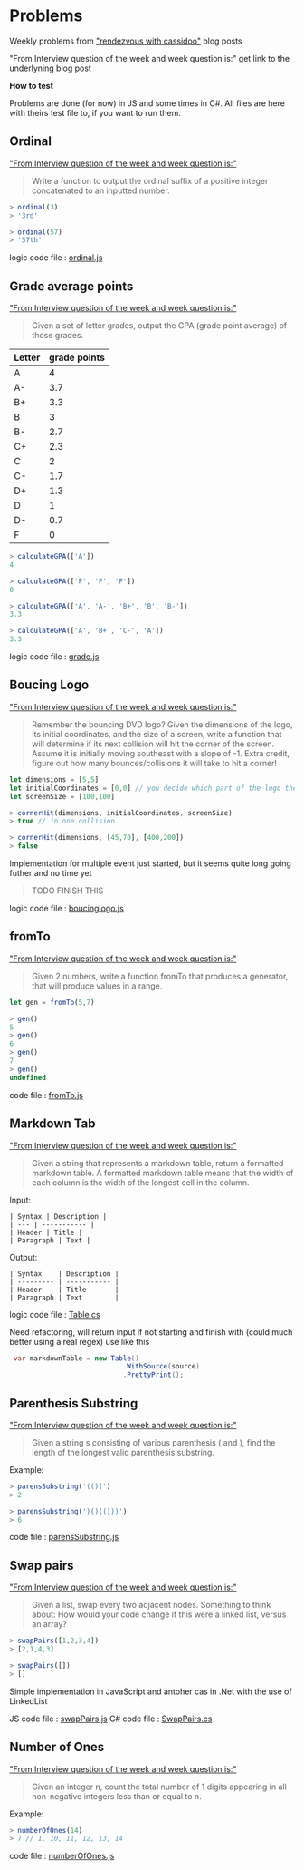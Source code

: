 # Problems

Weekly problems from ["rendezvous with cassidoo"](https://buttondown.email/cassidoo/archive) blog posts

"From Interview question of the week and week question is:" get link to the underlyning blog post

**How to test**

Problems are done (for now) in JS and some times in C#.
All files are here with theirs test file to, if you want to run them.

## Ordinal 

["From Interview question of the week and week question is:"](https://buttondown.email/cassidoo/archive/every-day-brings-new-choices-martha-beck/)

> Write a function to output the ordinal suffix of a positive integer concatenated to an inputted number.

```JavaScript
> ordinal(3)
> '3rd'

> ordinal(57)
> '57th'
```

logic code file : [ordinal.js](./js/ordinal/ordinal.js)

## Grade average points

["From Interview question of the week and week question is:"](https://buttondown.email/cassidoo/archive/dont-you-ever-ever-give-up-on-you-sheryl-lee-ralph/)

> Given a set of letter grades, output the GPA (grade point average) of those grades.

| Letter | grade points |
| --- | --- |
| A  | 4    |
| A- | 3.7  |
| B+ | 3.3  |
| B  | 3    |
| B- | 2.7  |
| C+ | 2.3  |
| C  | 2    |
| C- | 1.7  |
| D+ | 1.3  |
| D  | 1    |
| D- | 0.7  |
| F  | 0    |

```JavaScript
> calculateGPA(['A'])
4

> calculateGPA(['F', 'F', 'F'])
0

> calculateGPA(['A', 'A-', 'B+', 'B', 'B-'])
3.3

> calculateGPA(['A', 'B+', 'C-', 'A'])
3.3
```

logic code file : [grade.js](./js/grade/grade.js)


## Boucing Logo

["From Interview question of the week and week question is:"](https://buttondown.email/cassidoo/archive/i-enjoy-the-time-passing-i-think-its-a-privilege/)

> Remember the bouncing DVD logo? Given the dimensions of the logo, its initial coordinates, and the size of a screen, write a function that will determine if its next collision will hit the corner of the screen. Assume it is initially moving southeast with a slope of -1. Extra credit, figure out how many bounces/collisions it will take to hit a corner!

```JavaScript
let dimensions = [5,5]
let initialCoordinates = [0,0] // you decide which part of the logo the coords map to
let screenSize = [100,100]

> cornerHit(dimensions, initialCoordinates, screenSize)
> true // in one collision

> cornerHit(dimensions, [45,70], [400,200])
> false
```

Implementation for multiple event just started, but it seems quite long going futher and no time yet

> TODO FINISH THIS

logic code file : [boucinglogo.js](./js/bouncinglogo/boucinglogo.js)

## fromTo

["From Interview question of the week and week question is:"](https://buttondown.email/cassidoo/archive/if-everything-was-perfect-you-would-never-learn/)

> Given 2 numbers, write a function fromTo that produces a generator, that will produce values in a range.
 
```JavaScript
let gen = fromTo(5,7)

> gen()
5
> gen()
6
> gen()
7
> gen()
undefined
```

code file : [fromTo.js](./js/fromTo/fromTo.js)

## Markdown Tab

["From Interview question of the week and week question is:"](https://buttondown.email/cassidoo/archive/find-something-youre-passionate-about-and-keep/)

> Given a string that represents a markdown table, return a formatted markdown table. A formatted markdown table means that the width of each column is the width of the longest cell in the column.

Input:

```console
| Syntax | Description |
| --- | ----------- |
| Header | Title |
| Paragraph | Text |
```

Output:

```console
| Syntax    | Description |
| --------- | ----------- |
| Header    | Title       |
| Paragraph | Text        |
```

logic code file : [Table.cs](./dotnet/markdownTab/MarkdownTab/Table.cs)

Need refactoring, will return input if not starting and finish with (could much better using a real regex)
use like this

```csharp
 var markdownTable = new Table()
                            .WithSource(source)
                            .PrettyPrint();
```

## Parenthesis Substring

["From Interview question of the week and week question is:"](https://buttondown.email/cassidoo/archive/friends-and-good-manners-will-carry-you-where/)

> Given a string s consisting of various parenthesis ( and ), find the length of the longest valid parenthesis substring.

Example:

```javascript
> parensSubstring('(()(')
> 2

> parensSubstring(')()(()))')
> 6
```

code file : [parensSubstring.js](./js/parenthesisSubstring/parensSubstring.js)

## Swap pairs

["From Interview question of the week and week question is:"](https://buttondown.email/cassidoo/archive/youve-got-to-get-up-every-morning-with-a-smile-on/)

> Given a list, swap every two adjacent nodes. Something to think about: How would your code change if this were a linked list, versus an array?

```javascript
> swapPairs([1,2,3,4])
> [2,1,4,3]

> swapPairs([])
> []
```

Simple implementation in JavaScript and antoher cas in .Net with the use of LinkedList

JS code file : [swapPairs.js](./js/swapPairs/swapPairs.js)
C# code file : [SwapPairs.cs](./dotnet/swapPairs/SwapPairs/SwapPairs.cs)

## Number of Ones

["From Interview question of the week and week question is:"](https://buttondown.email/cassidoo/archive/science-is-not-a-boys-game-its-not-a-girls-game/)

> Given an integer n, count the total number of 1 digits appearing in all non-negative integers less than or equal to n.

Example:

```javascript
> numberOfOnes(14)
> 7 // 1, 10, 11, 12, 13, 14
```

code file : [numberOfOnes.js](./js/numberOfOnes/numberOfOnes.js)
